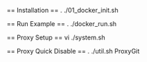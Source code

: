 == Installation ==
. ./01_docker_init.sh

== Run Example ==
. ./docker_run.sh

== Proxy Setup ==
vi ./system.sh

== Proxy Quick Disable ==
. ./util.sh
ProxyGit
